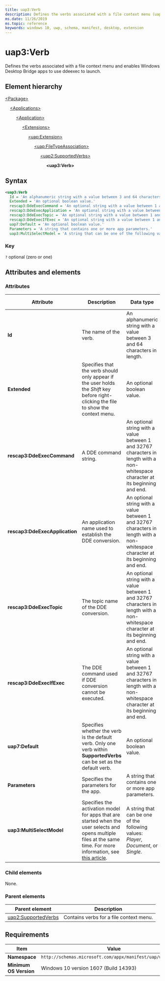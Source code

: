 ```yaml
---
title: uap3:Verb
description: Defines the verbs associated with a file context menu (uap3:Verb).
ms.date: 11/26/2019
ms.topic: reference
keywords: windows 10, uwp, schema, manifest, desktop, extension 
---
```


# uap3:Verb

Defines the verbs associated with a file context menu and enables Windows Desktop Bridge apps to use ddeexec to launch.

## Element hierarchy

[\<Package\>](element-package.md)

&nbsp;&nbsp;&nbsp;&nbsp;[\<Applications\>](element-applications.md)

&nbsp;&nbsp;&nbsp;&nbsp; &nbsp;&nbsp;&nbsp;&nbsp;[\<Application\>](element-application.md)

&nbsp;&nbsp;&nbsp;&nbsp; &nbsp;&nbsp;&nbsp;&nbsp; &nbsp;&nbsp;&nbsp;&nbsp;[\<Extensions\>](element-1-extensions.md)

&nbsp;&nbsp;&nbsp;&nbsp; &nbsp;&nbsp;&nbsp;&nbsp; &nbsp;&nbsp;&nbsp;&nbsp; &nbsp;&nbsp;&nbsp;&nbsp;[\<uap:Extension\>](element-uap-extension.md)

&nbsp;&nbsp;&nbsp;&nbsp; &nbsp;&nbsp;&nbsp;&nbsp; &nbsp;&nbsp;&nbsp;&nbsp; &nbsp;&nbsp;&nbsp;&nbsp; &nbsp;&nbsp;&nbsp;&nbsp;[\<uap:FileTypeAssociation\>](element-uap-filetypeassociation.md)

&nbsp;&nbsp;&nbsp;&nbsp; &nbsp;&nbsp;&nbsp;&nbsp; &nbsp;&nbsp;&nbsp;&nbsp; &nbsp;&nbsp;&nbsp;&nbsp; &nbsp;&nbsp;&nbsp;&nbsp; &nbsp;&nbsp;&nbsp;&nbsp;[\<uap2:SupportedVerbs\>](element-uap2-supportedverbs.md)

&nbsp;&nbsp;&nbsp;&nbsp; &nbsp;&nbsp;&nbsp;&nbsp; &nbsp;&nbsp;&nbsp;&nbsp; &nbsp;&nbsp;&nbsp;&nbsp; &nbsp;&nbsp;&nbsp;&nbsp; &nbsp;&nbsp;&nbsp;&nbsp; &nbsp;&nbsp;&nbsp;&nbsp;**\<uap3:Verb\>**

## Syntax

```xml
<uap3:Verb
  Id = 'An alphanumeric string with a value between 3 and 64 characters in length.'
  Extended = 'An optional boolean value.'
  rescap3:DdeExecCommand = 'An optional string with a value between 1 and 32767 characters in length with a non-whitespace character at its beginning and end.'
  rescap3:DdeExecApplication = 'An optional string with a value between 1 and 32767 characters in length with a non-whitespace character at its beginning and end.'
  rescap3:DdeExecTopic = 'An optional string with a value between 1 and 32767 characters in length with a non-whitespace character at its beginning and end.'
  rescap3:DdeExecIfExec = 'An optional string with a value between 1 and 32767 characters in length with a non-whitespace character at its beginning and end.'
  uap7:Default = 'An optional boolean value.'
  Parameters = 'A string that contains one or more app parameters.'
  uap3:MultiSelectModel = 'A string that can be one of the following values: "Player", "Document", or "Single".' >
```

### Key

`?` optional (zero or one)

## Attributes and elements

### Attributes

| Attribute | Description | Data type | Required | Default value |
|-|-|-|-|-|
| **Id** | The name of the verb. | An alphanumeric string with a value between 3 and 64 characters in length. | Yes |  |
| **Extended** | Specifies that the verb should only appear if the user holds the *Shift* key before right-clicking the file to show the context menu. | An optional boolean value. | No |  |
| **rescap3:DdeExecCommand** | A DDE command string. | An optional string with a value between 1 and 32767 characters in length with a non-whitespace character at its beginning and end. | No |  |
| **rescap3:DdeExecApplication** | An application name used to establish the DDE conversion. | An optional string with a value between 1 and 32767 characters in length with a non-whitespace character at its beginning and end. | No |  |
| **rescap3:DdeExecTopic** | The topic name of the DDE conversion. | An optional string with a value between 1 and 32767 characters in length with a non-whitespace character at its beginning and end. | No |  |
| **rescap3:DdeExecIfExec** | The DDE command used if DDE conversion cannot be executed. | An optional string with a value between 1 and 32767 characters in length with a non-whitespace character at its beginning and end. | No |  |
| **uap7:Default** | Specifies whether the verb is the default verb. Only one verb within **SupportedVerbs** can be set as the default verb. | An optional boolean value. | No | False |
| **Parameters** | Specifies the parameters for the app. | A string that contains one or more app parameters. | No |  |
| **uap3:MultiSelectModel** | Specifies the activation model for apps that are started when the user selects and opens multiple files at the same time. For more information, see [this article](/windows/apps/desktop/modernize/desktop-to-uwp-extensions#define-how-your-application-behaves-when-users-select-and-open-multiple-files-at-the-same-time). | A string that can be one of the following values: *Player*, *Document*, or *Single*. | No |  |

### Child elements

None.

### Parent elements

| Parent element | Description |
|-|-|
| [uap2:SupportedVerbs](element-uap2-supportedverbs.md) | Contains verbs for a file context menu. |

## Requirements

| Item | Value |
|--|--|
| **Namespace** | `http://schemas.microsoft.com/appx/manifest/uap/windows10/3` |
| **Minimum OS Version** | Windows 10 version 1607 (Build 14393) |
